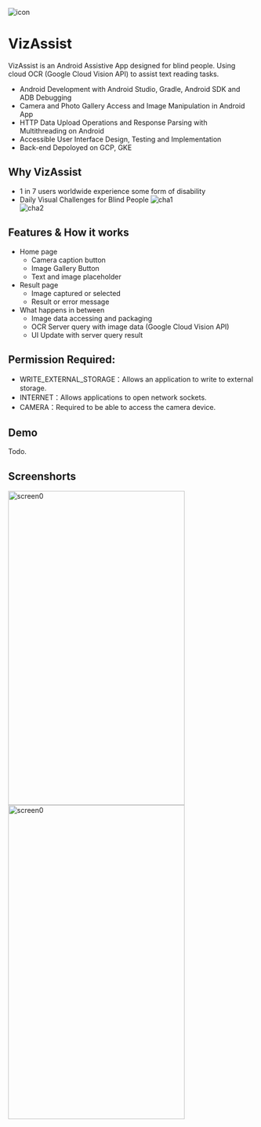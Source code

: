![icon](https://user-images.githubusercontent.com/10755454/75031141-ef2bea80-54e8-11ea-9c25-8bfb2e9a276c.png)

# VizAssist

VizAssist is an Android Assistive App designed for blind people. 
Using cloud OCR (Google Cloud Vision API) to assist text reading tasks.

* Android Development with Android Studio, Gradle, Android SDK and ADB Debugging
* Camera and Photo Gallery Access and Image Manipulation in Android App
* HTTP Data Upload Operations and Response Parsing with Multithreading on Android
* Accessible User Interface Design, Testing and Implementation
* Back-end Depoloyed on GCP, GKE

## Why VizAssist
* 1 in 7 users worldwide experience some form of disability
* Daily Visual Challenges for Blind People
![cha1](https://user-images.githubusercontent.com/10755454/75101301-ed177800-561d-11ea-8c76-fd7b9ae33472.png)  
![cha2](https://user-images.githubusercontent.com/10755454/75101303-eee13b80-561d-11ea-9b39-fe8cc868a132.png)  

## Features & How it works

* Home page
  *  Camera caption button
  *  Image Gallery Button
  *  Text and image placeholder
* Result page
  *  Image captured or selected
  *  Result or error message
* What happens in between
  *  Image data accessing and packaging
  *  OCR Server query with image data (Google Cloud Vision API)
  *  UI Update with server query result

## Permission Required:

* WRITE_EXTERNAL_STORAGE：Allows an application to write to external storage.
* INTERNET：Allows applications to open network sockets.
* CAMERA：Required to be able to access the camera device.

## Demo
Todo.

## Screenshorts 
<img src="https://user-images.githubusercontent.com/10755454/75101589-10442680-5622-11ea-8204-b3d5a256af9d.png" alt="screen0" width="360" height="640">
<img src="https://user-images.githubusercontent.com/10755454/75101590-12a68080-5622-11ea-9a80-6266213332d7.png" alt="screen0" width="360" height="640">